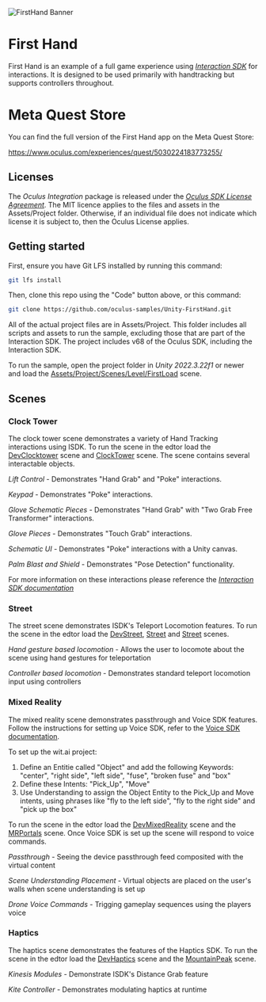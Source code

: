 ![FirstHand Banner](./Media/banner.png "FirstHand")

# First Hand

First Hand is an example of a full game experience using *[Interaction SDK](https://developer.oculus.com/documentation/unity/unity-isdk-interaction-sdk-overview/)* for interactions. It is designed to be used primarily with handtracking but supports controllers throughout.

# Meta Quest Store
You can find the full version of the First Hand app on the Meta Quest Store:

https://www.oculus.com/experiences/quest/5030224183773255/

## Licenses
The *Oculus Integration* package is released under the *[Oculus SDK License Agreement](https://developer.oculus.com/licenses/oculussdk)*.
The MIT licence applies to the files and assets in the Assets/Project folder.
Otherwise, if an individual file does not indicate which license it is subject to, then the Oculus License applies.

## Getting started

First, ensure you have Git LFS installed by running this command:
```sh
git lfs install
```

Then, clone this repo using the "Code" button above, or this command:
```sh
git clone https://github.com/oculus-samples/Unity-FirstHand.git
```

All of the actual project files are in Assets/Project. This folder includes all scripts and assets to run the sample, excluding those that are part of the Interaction SDK.
The project includes v68 of the Oculus SDK, including the Interaction SDK.

To run the sample, open the project folder in *Unity 2022.3.22f1* or newer and load the [Assets/Project/Scenes/Level/FirstLoad](Assets/Project/Scenes/Level/FirstLoad.unity) scene.

## Scenes

### Clock Tower

The clock tower scene demonstrates a variety of Hand Tracking interactions using ISDK. To run the scene in the edtor load the [DevClocktower](Assets/Project/Scenes/Level/DevClocktower.unity) scene and [ClockTower](Assets/Project/Scenes/Art/ClockTower.unity) scene. The scene contains several interactable objects.

*Lift Control* - Demonstrates "Hand Grab" and "Poke" interactions.

*Keypad* - Demonstrates "Poke" interactions.

*Glove Schematic Pieces* - Demonstrates "Hand Grab" with "Two Grab Free Transformer" interactions.

*Glove Pieces* - Demonstrates "Touch Grab" interactions.

*Schematic UI* - Demonstrates "Poke" interactions with a Unity canvas.

*Palm Blast and Shield* - Demonstrates "Pose Detection" functionality.

For more information on these interactions please reference the *[Interaction SDK documentation](https://developer.oculus.com/documentation/unity/unity-isdk-interaction-sdk-overview/)*

### Street

The street scene demonstrates ISDK's Teleport Locomotion features. To run the scene in the edtor load the [DevStreet](Assets/Project/Scenes/Level/DevStreet.unity), [Street](Assets/Project/Scenes/Art/Street.unity) and [Street](Assets/Project/Scenes/Art/Street.unity) scenes.

*Hand gesture based locomotion* - Allows the user to locomote about the scene using hand gestures for teleportation

*Controller based locomotion* - Demonstrates standard teleport locomotion input using controllers

### Mixed Reality

The mixed reality scene demonstrates passthrough and Voice SDK features. Follow the instructions for setting up Voice SDK, refer to the [Voice SDK documentation](https://developers.meta.com/horizon/documentation/unity/voice-sdk-overview/).

To set up the wit.ai project:
1. Define an Entitie called "Object" and add the following Keywords: "center", "right side", "left side", "fuse", "broken fuse" and "box"
2. Define these Intents: "Pick_Up", "Move"
3. Use Understanding to assign the Object Entity to the Pick_Up and Move intents, using phrases like "fly to the left side", "fly to the right side" and "pick up the box"

To run the scene in the edtor load the [DevMixedReality](Assets/Project/Scenes/Level/DevMixedReality.unity) scene and the [MRPortals](Assets/Project/Scenes/Art/MRPortals.unity) scene. Once Voice SDK is set up the scene will respond to voice commands.

*Passthrough* - Seeing the device passthrough feed composited with the virtual content

*Scene Understanding Placement* - Virtual objects are placed on the user's walls when scene understanding is set up

*Drone Voice Commands* - Trigging gameplay sequences using the players voice

### Haptics

The haptics scene demonstrates the features of the Haptics SDK. To run the scene in the edtor load the [DevHaptics](Assets/Project/Scenes/Level/DevHaptics.unity) scene and the [MountainPeak](Assets/Project/Scenes/Art/MountainPeak.unity) scene.

*Kinesis Modules* - Demonstrate ISDK's Distance Grab feature

*Kite Controller* - Demonstrates modulating haptics at runtime
